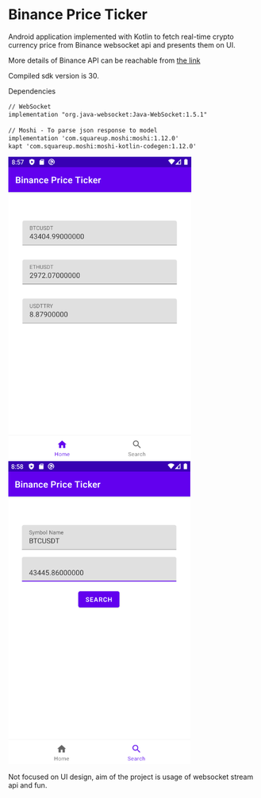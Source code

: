 # Binance Price Ticker

Android application implemented with Kotlin to fetch real-time crypto currency price from Binance websocket api and presents them on UI.

More details of Binance API can be reachable from [the link](https://github.com/binance/binance-spot-api-docs/blob/master/web-socket-streams.md)

Compiled sdk version is 30.

Dependencies

    // WebSocket  
	implementation "org.java-websocket:Java-WebSocket:1.5.1"  
  
	// Moshi - To parse json response to model
	implementation 'com.squareup.moshi:moshi:1.12.0'  
	kapt 'com.squareup.moshi:moshi-kotlin-codegen:1.12.0'

![Home](/screenshots/img1.png)      ![Search](/screenshots/img2.png) 

Not focused on UI design, aim of the project is usage of websocket stream api and fun.